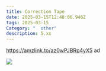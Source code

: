 ```yaml
---
title: Correction Tape
date: 2025-03-15T12:48:06.946Z
tags: 2025-03-15
Category: "  other"
description: 5.xx
---
```

https://amzlink.to/az0wPJBRp4yX5  ad <!--StartFragment-->

![](https://m.media-amazon.com/images/I/71olDKGngEL._SL1500_.jpg)

<!--EndFragment-->